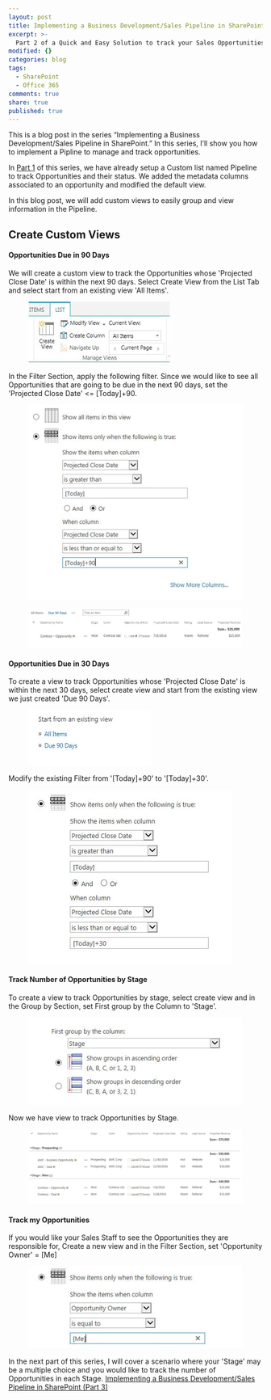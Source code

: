```yaml
---
layout: post
title: Implementing a Business Development/Sales Pipeline in SharePoint (Part 2)
excerpt: >-
  Part 2 of a Quick and Easy Solution to track your Sales Opportunities in SharePoint.
modified: {}
categories: blog
tags:
  - SharePoint
  - Office 365
comments: true
share: true
published: true
---
```


This is a blog post in the series “Implementing a Business Development/Sales Pipeline in SharePoint.”  In this series, I’ll show you how to implement a Pipline to manage and track opportunities.

In <a href="{{ site.github.url }}/blog/sharepoint-sales-pipeline/">Part 1</a> of this series, we have already setup a Custom list named Pipeline to track Opportunities and their status. We added the metadata columns associated to an opportunity and modified the default view. 


In this blog post, we will add custom views to easily group and view information in the Pipeline.

## Create Custom Views

#### Opportunities Due in 90 Days
We will create a custom view to track the Opportunities whose 'Projected Close Date' is within the next 90 days. Select Create View from the List Tab and select start from an existing view 'All Items'.
<figure>
<img src="https://raw.githubusercontent.com/ldsouza/ldsouza.github.io/master/images/blog/pipeline2-create-view1.JPG" alt="image">
</figure> 

In the Filter Section, apply the following filter. Since we would like to see all Opportunities that are going to be due in the next 90 days, set the 'Projected Close Date' <= [Today]+90.
<figure>
<img src="https://raw.githubusercontent.com/ldsouza/ldsouza.github.io/master/images/blog/pipeline2-create-view-due90.JPG" alt="image">
</figure> 

<figure>
<img src="https://raw.githubusercontent.com/ldsouza/ldsouza.github.io/master/images/blog/pipeline2-create-view-due90-1.JPG" alt="image">
</figure> 

#### Opportunities Due in 30 Days
To create a view to track Opportunities whose 'Projected Close Date' is within the next 30 days, select create view and start from the existing view we just created 'Due 90 Days'. 
<figure>
<img src="https://raw.githubusercontent.com/ldsouza/ldsouza.github.io/master/images/blog/pipeline2-create-view-copy.JPG" alt="image">
</figure> 

Modify the existing Filter from '[Today]+90' to '[Today]+30'.
<figure>
<img src="https://raw.githubusercontent.com/ldsouza/ldsouza.github.io/master/images/blog/pipeline2-create-view-due30.JPG" alt="image">
</figure> 


#### Track Number of Opportunities by Stage

To create a view to track Opportunities by stage, select create view and in the Group by Section, set First group by the Column to 'Stage'. 
<figure>
<img src="https://raw.githubusercontent.com/ldsouza/ldsouza.github.io/master/images/blog/pipeline2-create-view-groupby.JPG" alt="image">
</figure> 

Now we have view to track Opportunities by Stage.
<figure>
<img src="https://raw.githubusercontent.com/ldsouza/ldsouza.github.io/master/images/blog/pipeline2-create-view-stage.JPG" alt="image">
</figure> 

#### Track my Opportunities

If you would like your Sales Staff to see the Opportunities they are responsible for, Create a new view and in the Filter Section, set 'Opportunity Owner' = [Me] 
<figure>
<img src="https://raw.githubusercontent.com/ldsouza/ldsouza.github.io/master/images/blog/pipeline2-create-view-me.JPG" alt="image">
</figure> 

In the next part of this series, I will cover a scenario where your 'Stage' may be a multiple choice and you would like to track the number of Opportunities in each Stage.
<a href="{{ site.github.url }}/blog/sharepoint-sales-pipeline-3/">Implementing a Business Development/Sales Pipeline in SharePoint (Part 3)</a>